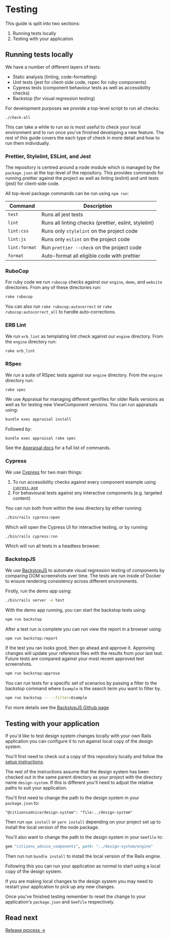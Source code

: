 # Testing

This guide is split into two sections:

1. Running tests locally
2. Testing with your application

## Running tests locally

We have a number of different layers of tests:

- Static analysis (linting, code-formatting)
- Unit tests (jest for client-side code, rspec for ruby components)
- Cypress tests (component behaviour tests as well as accessibility checks)
- Backstop (for visual regression testing)

For development purposes we provide a top-level script to run all checks:

```
./check-all
```

This can take a while to run so is most useful to check your local environment and to run once you've finished developing a new feature. The rest of this guide covers the each type of check in more detail and how to run them individually.

### Prettier, Stylelint, ESLint, and Jest

The repository is centred around a node module which is managed by the `package.json` at the top-level of the repository. This provides commands for running prettier against the project as well as linting (eslint) and unit tests (jest) for client-side code.

All top-level package commands can be run using `npm run`:

| Command       | Description                                           |
| ------------- | ----------------------------------------------------- |
| `test`        | Runs all jest tests                                   |
| `lint`        | Runs all linting checks (prettier, eslint, stylelint) |
| `lint:css`    | Runs only `stylelint` on the project code             |
| `lint:js`     | Runs only `eslint` on the project code                |
| `lint:format` | Run `prettier --check` on the project code            |
| `format`      | Auto-format all eligible code with prettier           |

### RuboCop

For ruby code we run `rubocop` checks against our `engine`, `demo`, and `website` directories. From any of these directories run:

```sh
rake rubocop
```

You can also run `rake rubocop:autocorrect` or `rake rubocop:autocorrect_all` to handle auto-corrections.

### ERB Lint

We run `erb_lint` as templating lint check against our `engine` directory. From the `engine` directory run:

```sh
rake erb_lint
```

### RSpec

We run a suite of RSpec tests against our `engine` directory. From the `engine` directory run:

```
rake spec
```

We use Appraisal for managing different gemfiles for older Rails versions as well as for testing new ViewComponent versions. You can run appraisals using:

```sh
bundle exec appraisal install
```

Followed by:

```sh
bundle exec appraisal rake spec
```

See the [Appraisal docs](https://github.com/thoughtbot/appraisal) for a full list of commands.

### Cypress

We use [Cypress](https://www.cypress.io/) for two main things:

1. To run accessibility checks against every component example using [`cypress-axe`](https://github.com/component-driven/cypress-axe)
2. For behavioural tests against any interactive components (e.g. targeted content)

You can run both from within the `demo` directory by either running:

```sh
./bin/rails cypress:open
```

Which will open the Cypress UI for interactive testing, or by running:

```sh
./bin/rails cypress:run
```

Which will run all tests in a headless browser.

### BackstopJS

We use [BackstopJS](https://github.com/garris/BackstopJS) to automate visual regression testing of components by comparing DOM screenshots over time. The tests are run inside of Docker to ensure rendering consistency across different environments.

Firstly, run the demo app using:

```sh
./bin/rails server -e test
```

With the demo app running, you can start the backstop tests using:

```sh
npm run backstop
```

After a test run is complete you can run view the report in a browser using:

```sh
npm run backstop:report
```

If the test you ran looks good, then go ahead and approve it. Approving changes will update your reference files with the results from your last test. Future tests are compared against your most recent approved test screenshots.

```sh
npm run backstop:approve
```

You can run tests for a specific set of scenarios by passing a filter to the backstop command where `Example` is the search term you want to filter by.

```sh
npm run backstop -- --filter=Example
```

For more details see the [BackstopJS Github page](https://github.com/garris/BackstopJS)

## Testing with your application

If you'd like to test design system changes locally with your own Rails application you can configure it to run against local copy of the design system.

You'll first need to check out a copy of this repository locally and follow the [setup instructions](./02-local-setup.md).

The rest of the instructions assume that the design system has been checked out in the same parent directory as your project with the directory name `design-system`. If this is different you'll need to adjust the relative paths to suit your application.

You'll first need to change the path to the design system in your `package.json` to:

```
"@citizensadvice/design-system": "file:../design-system"
```

Then run `npm install` or `yarn install` depending on your project set up to install the local version of the node package.

You'll also want to change the path to the design system in your `Gemfile` to:

```rb
gem "citizens_advice_components", path: "../design-system/engine"
```

Then run run `bundle install` to install the local version of the Rails engine.

Following this you can run your application as normal to start using a local copy of the design system.

If you are making local changes to the design system you may need to restart your application to pick up any new changes.

Once you've finished testing remember to reset the change to your application's `package.json` and `Gemfile` respectively.

## Read next

[Release process →](./04-release-process.md)
